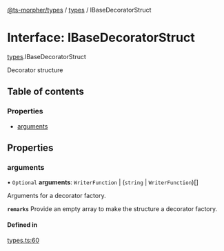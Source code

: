 [@ts-morpher/types](../README.md) / [types](../modules/types.md) / IBaseDecoratorStruct

# Interface: IBaseDecoratorStruct

[types](../modules/types.md).IBaseDecoratorStruct

Decorator structure

## Table of contents

### Properties

- [arguments](types.IBaseDecoratorStruct.md#arguments)

## Properties

### arguments

• `Optional` **arguments**: `WriterFunction` \| (`string` \| `WriterFunction`)[]

Arguments for a decorator factory.

**`remarks`** Provide an empty array to make the structure a decorator factory.

#### Defined in

[types.ts:60](https://github.com/linbudu599/morpher/blob/0f9496e/packages/types/src/types.ts#L60)
